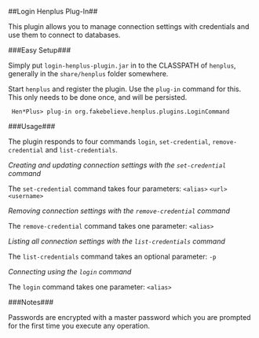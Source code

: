 ##Login Henplus Plug-In##

This plugin allows you to manage connection settings with credentials and use them to connect to databases.

###Easy Setup###

Simply put `login-henplus-plugin.jar` in to the CLASSPATH of `henplus`, generally in the `share/henplus` folder somewhere.

Start `henplus` and register the plugin. Use the `plug-in` command for this. This only needs to be done once, and will be persisted.

     Hen*Plus> plug-in org.fakebelieve.henplus.plugins.LoginCommand

###Usage###

The plugin responds to four commands `login`, `set-credential`, `remove-credential` and `list-credentials`.

*Creating and updating connection settings with the `set-credential` command*

The `set-credential` command takes four parameters: `<alias>` `<url>` `<username>`

*Removing connection settings with the `remove-credential` command*

The `remove-credential` command takes one parameter: `<alias>`

*Listing all connection settings with the `list-credentials` command*

The `list-credentials` command takes an optional parameter: `-p`

*Connecting using the `login` command*

The `login` command takes one parameter: `<alias>`

###Notes###

Passwords are encrypted with a master password which you are prompted for the first time you execute any operation.

